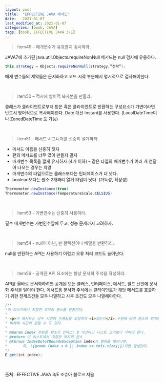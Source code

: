 ```yaml
---
layout: post
title:  "EFFECTIVE JAVA 메서드"
date:   2021-01-07
last_modified_at: 2021-01-07
categories: [book, JAVA]
tags: [book, EFFECTIVE JAVA 3/E]
---
```


>Item49 – 매개변수가 유효한지 검사하라.

JAVA7에 추가된 java.util.Objects.requireNonNull 메서드는 null 검사에 유용하다.
```java
this.strategy = Objects.requireNonNull(strategy,”전략”);
```
매개 변수들의 제약들은 문서화하고 코드 시작 부분에서 명시적으로 검사해야한다.

<br/>

>Item50 – 적시에 방어적 복사본을 만들라.  

클래스가 클라이언트로부터 받은 혹은 클라이언트로 반환하는 구성요소가 가변이라면 반드시 방어적으로 복사해야한다.
Date 대신 Instant를 사용한다. (LocalDateTime이나 ZonedDateTime 도 가능)

<br/>

>Item51 – 메서드 시그니처를 신중히 설계하라.  

- 메서드 이름을 신중히 짓자
- 편의 메서드를 너무 많이 만들지 말자
- 매개변수 목록을 짧게 유지하자 (4개 이하) – 같은 타입의 매개변수가 여러 개 연달아 나오는 경우는 지양
- 매개변수의 타입으로는 클래스보다는 인터페이스가 더 낫다.
- boolean보다는 원소 2개짜리 열거 타입이 낫다. (가독성, 확장성)

```java
Thermometer.newInstance(true)
Thermometer.newInstance(TemperatureScale.CELSIUS)
```

<br/>

>Item53 - 가변인수는 신중히 사용하라.

필수 매개변수는 가변인수앞에 두고, 성능 문제까지 고려하자.

<br/>

>Item54 - null이 아닌, 빈 컬렉션이나 배열을 반환하라.

null을 반환하는 API는 사용하기 어렵고 오류 처리 코드도 늘어난다.

<br/>

>Item56 - 공개된 API 요소에는 항상 문서화 주석을 작성하라.

API를 올바로 문서화하려면 공개된 모든 클래스, 인터페이스, 메서드, 필드 선언에 문서화 주석을 달아야 한다. 메서드용 문서화 주석에는 클라이언트가 해당 메서드를 호출하기 위한 전제조건을 모두 나열하고 사후 조건도 모두 나열해야한다.

```java
/**
*이 리스트에서 지정한 위치의 원소를 반환한다.
*
* <p>이 메서드는 상수 시간에 수행됨을 보장하지 <i>않는다</i>.구현에 따라 원소의 위치에 
* 비례해 시간이 걸릴 수 도 있다.
*
* @param index 반환할 원소의 인덱스; 0 이상이고 리스트 크기보다 작아야 한다.
* @return 이 리스트에서 지정한 위치의 원소
* @throws IndexOutofBoundsException index가 범위를 벗어나면,
*		즉, ({@code index < 0 || index >= this.size()})이면 발생한다.
*/
E get(int index);
``` 

<br/>

출처 : EFFECTIVE JAVA 3/E 조슈아 블로크 지음

<br/>